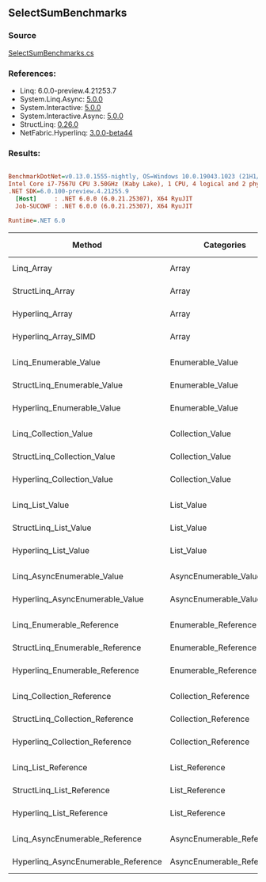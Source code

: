 ﻿## SelectSumBenchmarks

### Source
[SelectSumBenchmarks.cs](../NetFabric.Hyperlinq.Benchmarks/Benchmarks/SelectSumBenchmarks.cs)

### References:
- Linq: 6.0.0-preview.4.21253.7
- System.Linq.Async: [5.0.0](https://www.nuget.org/packages/System.Linq.Async/5.0.0)
- System.Interactive: [5.0.0](https://www.nuget.org/packages/System.Interactive/5.0.0)
- System.Interactive.Async: [5.0.0](https://www.nuget.org/packages/System.Interactive.Async/5.0.0)
- StructLinq: [0.26.0](https://www.nuget.org/packages/StructLinq/0.26.0)
- NetFabric.Hyperlinq: [3.0.0-beta44](https://www.nuget.org/packages/NetFabric.Hyperlinq/3.0.0-beta44)

### Results:
``` ini

BenchmarkDotNet=v0.13.0.1555-nightly, OS=Windows 10.0.19043.1023 (21H1/May2021Update)
Intel Core i7-7567U CPU 3.50GHz (Kaby Lake), 1 CPU, 4 logical and 2 physical cores
.NET SDK=6.0.100-preview.4.21255.9
  [Host]     : .NET 6.0.0 (6.0.21.25307), X64 RyuJIT
  Job-SUCOWF : .NET 6.0.0 (6.0.21.25307), X64 RyuJIT

Runtime=.NET 6.0  

```
|                              Method |                Categories | Count |        Mean |     Error |    StdDev | Ratio |  Gen 0 | Gen 1 | Gen 2 | Allocated |
|------------------------------------ |-------------------------- |------ |------------:|----------:|----------:|------:|-------:|------:|------:|----------:|
|                          Linq_Array |                     Array |   100 |   646.61 ns |  3.030 ns |  2.686 ns |  1.00 | 0.0229 |     - |     - |      48 B |
|                    StructLinq_Array |                     Array |   100 |   224.11 ns |  0.872 ns |  0.728 ns |  0.35 |      - |     - |     - |         - |
|                     Hyperlinq_Array |                     Array |   100 |   198.38 ns |  0.554 ns |  0.491 ns |  0.31 |      - |     - |     - |         - |
|                Hyperlinq_Array_SIMD |                     Array |   100 |    66.40 ns |  0.203 ns |  0.190 ns |  0.10 |      - |     - |     - |         - |
|                                     |                           |       |             |           |           |       |        |       |       |           |
|               Linq_Enumerable_Value |          Enumerable_Value |   100 | 1,164.53 ns | 12.105 ns | 11.323 ns |  1.00 | 0.0420 |     - |     - |      88 B |
|         StructLinq_Enumerable_Value |          Enumerable_Value |   100 |   761.98 ns |  3.117 ns |  2.763 ns |  0.65 | 0.0153 |     - |     - |      32 B |
|          Hyperlinq_Enumerable_Value |          Enumerable_Value |   100 |   226.80 ns |  0.409 ns |  0.362 ns |  0.19 |      - |     - |     - |         - |
|                                     |                           |       |             |           |           |       |        |       |       |           |
|               Linq_Collection_Value |          Collection_Value |   100 | 1,151.16 ns |  4.268 ns |  3.784 ns |  1.00 | 0.0420 |     - |     - |      88 B |
|         StructLinq_Collection_Value |          Collection_Value |   100 |   757.00 ns |  3.107 ns |  2.755 ns |  0.66 | 0.0153 |     - |     - |      32 B |
|          Hyperlinq_Collection_Value |          Collection_Value |   100 |   209.40 ns |  0.830 ns |  0.648 ns |  0.18 |      - |     - |     - |         - |
|                                     |                           |       |             |           |           |       |        |       |       |           |
|                     Linq_List_Value |                List_Value |   100 | 1,160.97 ns |  3.731 ns |  3.490 ns |  1.00 | 0.0420 |     - |     - |      88 B |
|               StructLinq_List_Value |                List_Value |   100 |   366.61 ns |  1.448 ns |  1.284 ns |  0.32 |      - |     - |     - |         - |
|                Hyperlinq_List_Value |                List_Value |   100 |   772.26 ns |  3.474 ns |  3.250 ns |  0.67 | 0.0153 |     - |     - |      32 B |
|                                     |                           |       |             |           |           |       |        |       |       |           |
|          Linq_AsyncEnumerable_Value |     AsyncEnumerable_Value |   100 | 7,088.46 ns | 25.657 ns | 22.744 ns |  1.00 | 0.0458 |     - |     - |      96 B |
|     Hyperlinq_AsyncEnumerable_Value |     AsyncEnumerable_Value |   100 | 1,998.94 ns |  4.643 ns |  4.343 ns |  0.28 |      - |     - |     - |         - |
|                                     |                           |       |             |           |           |       |        |       |       |           |
|           Linq_Enumerable_Reference |      Enumerable_Reference |   100 | 1,154.50 ns |  3.956 ns |  3.507 ns |  1.00 | 0.0420 |     - |     - |      88 B |
|     StructLinq_Enumerable_Reference |      Enumerable_Reference |   100 |   787.50 ns |  4.158 ns |  3.686 ns |  0.68 | 0.0153 |     - |     - |      32 B |
|      Hyperlinq_Enumerable_Reference |      Enumerable_Reference |   100 |   756.37 ns |  4.099 ns |  3.634 ns |  0.66 | 0.0153 |     - |     - |      32 B |
|                                     |                           |       |             |           |           |       |        |       |       |           |
|           Linq_Collection_Reference |      Collection_Reference |   100 | 1,205.65 ns | 11.671 ns |  9.746 ns |  1.00 | 0.0420 |     - |     - |      88 B |
|     StructLinq_Collection_Reference |      Collection_Reference |   100 |   781.71 ns |  3.806 ns |  3.374 ns |  0.65 | 0.0153 |     - |     - |      32 B |
|      Hyperlinq_Collection_Reference |      Collection_Reference |   100 |   783.24 ns |  3.150 ns |  2.947 ns |  0.65 | 0.0153 |     - |     - |      32 B |
|                                     |                           |       |             |           |           |       |        |       |       |           |
|                 Linq_List_Reference |            List_Reference |   100 | 1,211.02 ns | 10.733 ns |  9.515 ns |  1.00 | 0.0420 |     - |     - |      88 B |
|           StructLinq_List_Reference |            List_Reference |   100 |   756.32 ns |  3.160 ns |  2.801 ns |  0.62 | 0.0153 |     - |     - |      32 B |
|            Hyperlinq_List_Reference |            List_Reference |   100 |   818.50 ns |  2.569 ns |  2.145 ns |  0.68 | 0.0153 |     - |     - |      32 B |
|                                     |                           |       |             |           |           |       |        |       |       |           |
|      Linq_AsyncEnumerable_Reference | AsyncEnumerable_Reference |   100 | 7,124.15 ns | 20.434 ns | 18.114 ns |  1.00 | 0.0458 |     - |     - |      96 B |
| Hyperlinq_AsyncEnumerable_Reference | AsyncEnumerable_Reference |   100 | 2,821.11 ns |  6.822 ns |  5.697 ns |  0.40 | 0.0153 |     - |     - |      32 B |
